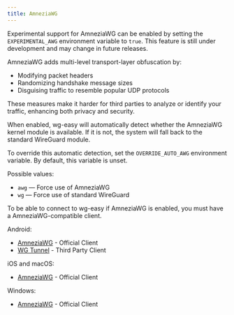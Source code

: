 ```yaml
---
title: AmneziaWG
---
```


Experimental support for AmneziaWG can be enabled by setting the `EXPERIMENTAL_AWG` environment variable to `true`. This feature is still under development and may change in future releases.

AmneziaWG adds multi-level transport-layer obfuscation by:

- Modifying packet headers
- Randomizing handshake message sizes
- Disguising traffic to resemble popular UDP protocols

These measures make it harder for third parties to analyze or identify your traffic, enhancing both privacy and security.

When enabled, wg-easy will automatically detect whether the AmneziaWG kernel module is available. If it is not, the system will fall back to the standard WireGuard module.

To override this automatic detection, set the `OVERRIDE_AUTO_AWG` environment variable. By default, this variable is unset.

Possible values:

- `awg` — Force use of AmneziaWG
- `wg` — Force use of standard WireGuard

To be able to connect to wg-easy if AmneziaWG is enabled, you must have a AmneziaWG-compatible client.

Android:

- [AmneziaWG](https://play.google.com/store/apps/details?id=org.amnezia.awg) - Official Client
- [WG Tunnel](https://play.google.com/store/apps/details?id=com.zaneschepke.wireguardautotunnel) - Third Party Client

iOS and macOS:

- [AmneziaWG](https://apps.apple.com/us/app/amneziawg/id6478942365) - Official Client

Windows:

- [AmneziaWG](https://github.com/amnezia-vpn/amneziawg-windows-client/releases) - Official Client
